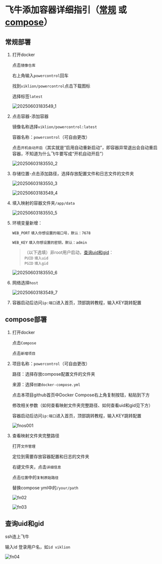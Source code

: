 # 飞牛添加容器详细指引（[常规](https://github.com/viklion/PowerControl/blob/main/FNOS.md#常规部署) 或 [compose](https://github.com/viklion/PowerControl/blob/main/FNOS.md#compose部署)）
## 常规部署

1. 打开docker

   点击`镜像仓库`

   右上角输入`powercontrol`回车

   找到`viklion/powercontrol`点击下载图标

   选择标签`latest`

   ![20250603183549_1](https://github.com/user-attachments/assets/8a6307a8-2f08-4261-84d6-26fde55e7561)

1. 点击容器-添加容器

   镜像名称选择`viklion/powercontrol:latest`

   容器名称：`powercontrol`（可自由更改）

   点击`开机自动开启`（其实就是“启用自动重新启动”，即容器异常退出会自动重启容器，不知道为什么飞牛要写成“开机自动开启”）

   ![20250603183550_2](https://github.com/user-attachments/assets/5ca6d4f3-1d25-4d2a-a283-9dae46055889)

1. 存储位置-点击添加路径，选择存放配置文件和日志文件的文件夹

   ![20250603183550_3](https://github.com/user-attachments/assets/677c15ee-01be-4e78-95ea-0f978478d0c9)

   ![20250603183549_4](https://github.com/user-attachments/assets/eee75ca5-1d70-41f0-b32e-b0471ded989f)

1. 填入映射的容器文件夹`/app/data`

   ![20250603183550_5](https://github.com/user-attachments/assets/c8c8f0e2-6ce4-4e7a-8114-da2af74abae1)

1. 环境变量新增：

   `WEB_PORT`  `填入你想设置的端口号，默认：7678`

   `WEB_KEY`  `填入你想设置的密钥，默认：admin`

   >（以下选填）非root用户启动，[查询uid和gid](https://github.com/viklion/PowerControl/blob/main/FNOS.md#查询uid和gid)：  
   > `PUID`  `填入uid`  
   > `PGID`  `填入gid`

   ![20250603183550_6](https://github.com/user-attachments/assets/3eac7a64-9f0a-49dd-a4de-f3edeed7d34a)

1. 网络选择`host`

   ![20250603183549_7](https://github.com/user-attachments/assets/23c93184-85f6-449f-8b10-10b7b1ae1f2d)

1. 容器启动后访问`ip:端口`进入首页，顶部跳转教程，输入KEY跳转配置

## compose部署
1. 打开docker

   点击`Compose`

   点击`新增项目`

1. 项目名称：`powercontrol`（可自由更改）

   路径：选择存放compose配置文件的文件夹

   来源：选择`创建docker-compose.yml`

   点击本项目github首页中Docker Compose右上角复制按钮，粘贴到下方

   修改相关参数（如何查看映射文件夹完整路径、如何查看uid和gid见下方）

   容器启动后访问`ip:端口`进入首页，顶部跳转教程，输入KEY跳转配置

   ![fnos001](https://github.com/user-attachments/assets/4d617542-de63-47bc-a103-b3c2927782d8)

1. 查看映射文件夹完整路径

   打开`文件管理`

   定位到需要存放容器配置和日志的文件夹

   右键文件夹，点击`详细信息`

   点击`位置`中的`复制原始路径`

   替换compose yml中的`/your/path`

   ![fn02](https://github.com/user-attachments/assets/68daa13b-41cf-4b69-97a0-5faa888a18ea)

   ![fn03](https://github.com/user-attachments/assets/5da4e3b3-eaa0-4240-87c9-fd884a985a32)

## 查询uid和gid

   ssh连上飞牛

   输入id 登录用户名，如`id viklion`

   ![fn04](https://github.com/user-attachments/assets/2bbaf4d2-971d-4809-9bc3-bc5d51c2e594)
